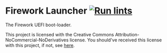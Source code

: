 # Firework Launcher [![Run lints](https://github.com/Firework-OS/FWLauncher/actions/workflows/run_lints.yml/badge.svg)](https://github.com/Firework-OS/FWLauncher/actions/workflows/run_lints.yml)

The Firework UEFI boot-loader.

This project is licensed with the Creative Commons Attribution-NoCommercial-NoDerivatives license. You should've
received this license with this project, if not, see [here](https://creativecommons.org/licenses/by-nc-nd/4.0/).
